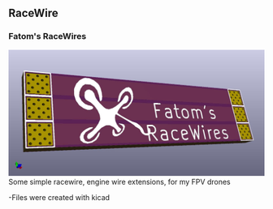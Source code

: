## RaceWire

### Fatom's RaceWires

![alt text](doc/racewire.jpg)
Some simple racewire, engine wire extensions, for my FPV drones

 -Files were created with kicad
